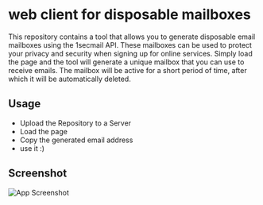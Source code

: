# web client for disposable mailboxes

This repository contains a tool that allows you to generate disposable email mailboxes using the 1secmail API. These mailboxes can be used to protect your privacy and security when signing up for online services. Simply load the page and the tool will generate a unique mailbox that you can use to receive emails. The mailbox will be active for a short period of time, after which it will be automatically deleted. 
## Usage

- Upload the Repository to a Server
- Load the page
- Copy the generated email address
- use it :)


## Screenshot

![App Screenshot](https://user-images.githubusercontent.com/81706755/210760393-b50a2ddf-79ff-4a6e-81ad-f8b9ad0fa933.png)
